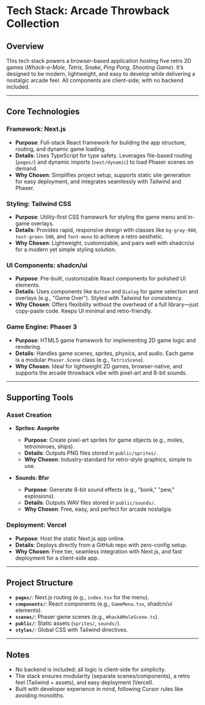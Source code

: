 # Tech Stack: Arcade Throwback Collection

## Overview
This tech stack powers a browser-based application hosting five retro 2D games (*Whack-a-Mole*, *Tetris*, *Snake*, *Ping Pong*, *Shooting Game*). It’s designed to be modern, lightweight, and easy to develop while delivering a nostalgic arcade feel. All components are client-side, with no backend included.

---

## Core Technologies

### Framework: Next.js
- **Purpose**: Full-stack React framework for building the app structure, routing, and dynamic game loading.
- **Details**: Uses TypeScript for type safety. Leverages file-based routing (`pages/`) and dynamic imports (`next/dynamic`) to load Phaser scenes on demand.
- **Why Chosen**: Simplifies project setup, supports static site generation for easy deployment, and integrates seamlessly with Tailwind and Phaser.

### Styling: Tailwind CSS
- **Purpose**: Utility-first CSS framework for styling the game menu and in-game overlays.
- **Details**: Provides rapid, responsive design with classes like `bg-gray-900`, `text-green-500`, and `font-mono` to achieve a retro aesthetic.
- **Why Chosen**: Lightweight, customizable, and pairs well with shadcn/ui for a modern yet simple styling solution.

### UI Components: shadcn/ui
- **Purpose**: Pre-built, customizable React components for polished UI elements.
- **Details**: Uses components like `Button` and `Dialog` for game selection and overlays (e.g., "Game Over"). Styled with Tailwind for consistency.
- **Why Chosen**: Offers flexibility without the overhead of a full library—just copy-paste code. Keeps UI minimal and retro-friendly.

### Game Engine: Phaser 3
- **Purpose**: HTML5 game framework for implementing 2D game logic and rendering.
- **Details**: Handles game scenes, sprites, physics, and audio. Each game is a modular `Phaser.Scene` class (e.g., `TetrisScene`).
- **Why Chosen**: Ideal for lightweight 2D games, browser-native, and supports the arcade throwback vibe with pixel-art and 8-bit sounds.

---

## Supporting Tools

### Asset Creation
- **Sprites: Aseprite**
  - **Purpose**: Create pixel-art sprites for game objects (e.g., moles, tetrominoes, ships).
  - **Details**: Outputs PNG files stored in `public/sprites/`.
  - **Why Chosen**: Industry-standard for retro-style graphics, simple to use.

- **Sounds: Bfxr**
  - **Purpose**: Generate 8-bit sound effects (e.g., "bonk," "pew," explosions).
  - **Details**: Outputs WAV files stored in `public/sounds/`.
  - **Why Chosen**: Free, easy, and perfect for arcade nostalgia.

### Deployment: Vercel
- **Purpose**: Host the static Next.js app online.
- **Details**: Deploys directly from a GitHub repo with zero-config setup.
- **Why Chosen**: Free tier, seamless integration with Next.js, and fast deployment for a client-side app.

---

## Project Structure
- **`pages/`**: Next.js routing (e.g., `index.tsx` for the menu).
- **`components/`**: React components (e.g., `GameMenu.tsx`, shadcn/ui elements).
- **`scenes/`**: Phaser game scenes (e.g., `WhackAMoleScene.ts`).
- **`public/`**: Static assets (`sprites/`, `sounds/`).
- **`styles/`**: Global CSS with Tailwind directives.

---

## Notes
- No backend is included; all logic is client-side for simplicity.
- The stack ensures modularity (separate scenes/components), a retro feel (Tailwind + assets), and easy deployment (Vercel).
- Built with developer experience in mind, following Cursor rules like avoiding monoliths.